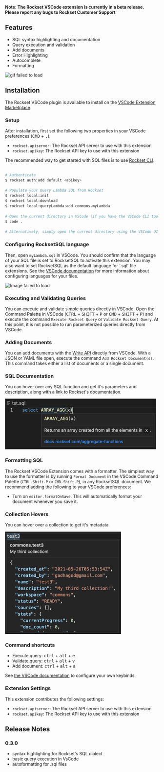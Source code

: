**Note: The Rockset VSCode extension is currently in a beta release. Please report any bugs to Rockset Customer Support**
## Features

- SQL syntax highlighting and documentation
- Query execution and validation
- Add documents
- Error Highlighting
- Autocomplete
- Formatting

![gif failed to load](/packages/rscode/assets/vscode-readme.gif)

## Installation

The Rockset VSCode plugin is available to install on the [VSCode Extension Marketplace](https://code.visualstudio.com/docs/editor/extension-gallery).

### Setup

After installation, first set the following two properties in your VSCode preferences (<kbd>CMD</kbd> + <kbd>,</kbd>).

- `rockset.apiserver`: The Rockset API server to use with this extension
- `rockset.apikey`: The Rockset API key to use with this extension

The recommended way to get started with SQL files is to use [Rockset CLI](/packages/cli).

```sh

# Authenticate
$ rockset auth:add default <apikey>

# Populate your Query Lambda SQL from Rockset
$ rockset local:init
$ rockset local:download
$ rockset local:queryLambda:add commons.myLambda

# Open the current directory in VSCode (if you have the VSCode CLI tools)
$ code .

# Alternatively, simply open the current directory using the VSCode UI
```

### Configuring RocksetSQL language

Then, open `myLambda.sql` in VSCode. You should confirm that the language of your SQL file is set to RocksetSQL to activate this extension. You may also want to set RocksetSQL as the default language for '.sql' file extensions. See the [VSCode documentation](https://code.visualstudio.com/docs/languages/overview#_changing-the-language-for-the-selected-file) for more information about configuring languages for your files.

![Image failed to load](/packages/rscode/assets/rockset-sql.png)

### Executing and Validating Queries
You can execute and validate simple queries directly in VSCode. Open the Command Palette in VSCode (<kbd>CTRL</kbd> + <kbd>SHIFT</kbd> + <kbd>P</kbd> or <kbd>CMD</kbd> + <kbd>SHIFT</kbd> + <kbd>P</kbd>) and execute the command `Execute Rockset Query` or `Validate Rockset Query`. At this point, it is not possible to run parameterized queries directly from VSCode.

### Adding Documents
You can add documents with the [Write API](https://docs.rockset.com/write-api/) directly from VSCode. With a JSON or YAML file open, execute the command `Add Rockset Document(s)`. This command takes either a list of documents or a single document.

### SQL Documentation
You can hover over any SQL function and get it's parameters and description, along with a link to Rockset's documentation.

![Image failed to load](/packages/rscode/assets/vscode-readme-sql-hover.png)

### Formatting SQL
The Rockset VSCode Extension comes with a formatter. The simplest way to use the formatter is by running `Format Document` in the VSCode Command Palette (`CTRL-Shift-P` or `CMD-Shift-P`), in any RocksetSQL document. We recommend adding the following to your VSCode preferences:

- Turn on `editor.formatOnSave`. This will automatically format your document whenever you save it.

### Collection Hovers
You can hover over a collection to get it's metadata.

![image failed to load](/packages/rscode/assets/vscode-readme-collection.png)

### Command shortcuts
- Execute query: <kbd>ctrl</kbd> + <kbd>alt</kbd> + <kbd>e</kbd>
- Validate query: <kbd>ctrl</kbd> + <kbd>alt</kbd> + <kbd>v</kbd>
- Add document: <kbd>ctrl</kbd> + <kbd>alt</kbd> + <kbd>a</kbd>

See [the VSCode documentation](https://code.visualstudio.com/docs/getstarted/keybindings#_keyboard-shortcuts-editor) to configure your own keybinds.

### Extension Settings

This extension contributes the following settings:

- `rockset.apiserver`: The Rockset API server to use with this extension
- `rockset.apikey`: The Rockset API key to use with this extension

## Release Notes

### 0.3.0

- syntax highlighting for Rockset's SQL dialect
- basic query execution in VsCode
- autoformatting for .sql files